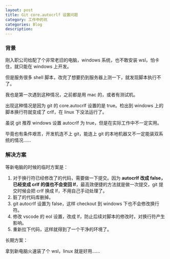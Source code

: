 ```yaml
---
layout: post
title: Git core.autocrlf 设置问题
category: 工作中的坑
categories: Blog
description: 
---
```


### 背景
刚入职公司给配了个非常老旧的电脑，windows 系统，也不敢安装 wsl，怕卡住，就只能在 windows 上开发。

但是服务很多 shell 脚本，改完了想要扔到服务器上测一下，就发现脚本执行不了。

我也是第一次遇到这种情况，之前都是用 mac 的，或者有测试机。

出现这种情况是因为 git 的 core.autocrlf 设置的是 true。检出到 windows 上的脚本换行符就变成了 crlf，在 linux 下没法运行了。

虽说 git 推荐 windows 设置 autocrlf 为 true，但是在实际工作中不一定实用。

毕竟也有条件艰苦，开发机连不上 git，能连上 git 的本地机器又不一定能装双系统的情况……

### 解决方案
等新电脑的时候的临时方案是：
1. 对于换行符已经修改了的代码，需要做一下提交。因为 **autocrlf 改成 false，已经变成 crlf 的值也不会变回 lf**，最高效便捷的方法就是做一次提交，git 提交时候会把 crlf 换成 lf，不用自己手动处理了。
2. 脏了的代码库删掉。
3. git autocrlf 设置为 false，这样 checkout 到 windows 下也不会修改换行符。
4. 修改 vscode 的 eol 设置，改成 lf，防止后续对脚本的修改时，对换行符产生影响。
5. 重新拉下代码，这样就得到了一个干净的环境了。

长期方案：

拿到新电脑火速装了个 wsl，linux 就是好用……